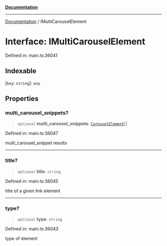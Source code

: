 [**Documentation**](../README.md)

***

[Documentation](../README.md) / IMultiCarouselElement

# Interface: IMultiCarouselElement

Defined in: main.ts:36041

## Indexable

\[`key`: `string`\]: `any`

## Properties

### multi\_carousel\_snippets?

> `optional` **multi\_carousel\_snippets**: [`CarouselElement`](../classes/CarouselElement.md)[]

Defined in: main.ts:36047

multi_carousel_snippet results

***

### title?

> `optional` **title**: `string`

Defined in: main.ts:36045

title of a given link element

***

### type?

> `optional` **type**: `string`

Defined in: main.ts:36043

type of element
